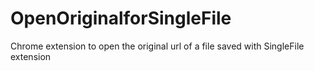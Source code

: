OpenOriginalforSingleFile
=========================

Chrome extension to open the original url of a file saved with SingleFile extension